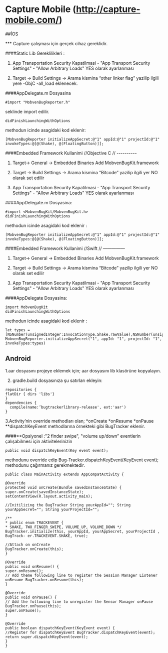# Capture Mobile (http://capture-mobile.com/)

##İOS

*** Capture çalışması için gerçek cihaz gereklidir.

####Static Lib Gereklilikleri :

1) App Transportation Security Kapatilmasi - "App Transport Security Settings" - "Allow Arbitrary Loads" YES olarak ayarlanması

2) Target -> Build Settings -> Arama kismina “other linker flag” yazilip ilgili yere -ObjC -all_load eklenecek.

####AppDelegate.m Dosyasina

```
#import "MobvenBugReporter.h"
``` 
seklinde import edilir. 
```
didFinishLaunchingWithOptions
```
methodun icinde asagidaki kod eklenir: 

```
[MobvenBugReporter initializeAppSecret:@"1" appId:@"1" projectId:@"1" invokeTypes:@[@(Shake), @(FloatingButton)]];
```

####Embedded Framework Kullanimi //Objective C // ----------

1) Target-> General -> Embedded Binaries
Add MobvenBugKit.framework

2) Target -> Build Settings -> Arama kismina “Bitcode” yazilip ilgili yer NO olarak set edilir

3) App Transportation Security Kapatilmasi - "App Transport Security Settings" - "Allow Arbitrary Loads" YES olarak ayarlanması

####AppDelegate.m Dosyasina:
```
#import <MobvenBugKit/MobvenBugKit.h>
didFinishLaunchingWithOptions
```
methodun icinde asagidaki kod eklenir : 
```
[MobvenBugReporter initializeAppSecret:@"1" appId:@"1" projectId:@"1" invokeTypes:@[@(Shake), @(FloatingButton)]];
```

####Embedded Framework Kullanimi //Swift // —————

1) Target-> General -> Embedded Binaries
Add MobvenBugKit.framework

2) Target -> Build Settings -> Arama kismina “Bitcode” yazilip ilgili yer NO olarak set edilir

3) App Transportation Security Kapatilmasi - "App Transport Security Settings" - "Allow Arbitrary Loads" YES olarak ayarlanması

####AppDelegate Dosyasina:
```
import MobvenBugKit
didFinishLaunchingWithOptions
```
methodun icinde asagidaki kod eklenir :
```
let types = [NSNumber(unsignedInteger:InvocationType.Shake.rawValue),NSNumber(unsignedInteger:InvocationType.FloatingButton.rawValue)]
MobvenBugReporter.initializeAppSecret("1", appId: "1", projectId: "1", invokeTypes:types)
```

## Android

1.aar dosyasını projeye eklemek için; aar dosyasını lib klasörüne kopyalayın.

2. gradle.build dosyasınıza şu satırları ekleyin: 

```
repositories {
flatDir { dirs 'libs'} 
}
dependencies { 
  compile(name:’bugtrackerlibrary-release', ext:'aar')
}
```

3.Activity’nin override methodları olan; 
*onCreate
*onResume
*onPause
**dispatchKeyEvent
methodlarına örnekteki gibi BugTracker eklenir.

####**Opsiyonel :"2 finder swipe", "volume up/down” eventlerin çalışabilmesi için aktivitelerinizin

```
public void dispatchKeyEvent(Key event event);
```
methodunu override edip Bug-Tracker.dispatchKeyEvent(KeyEvent event); methodunu çağırmanız gerekmektedir. 

```
public class MainActivity extends AppCompatActivity {

@Override
protected void onCreate(Bundle savedInstanceState) {
super.onCreate(savedInstanceState); setContentView(R.layout.activity_main);

//Initilizing the BugTracker String yourAppId=""; String yourAppSecret=""; String yourProjectId="";

/**
* public enum TRACKEVENT {
* SHAKE, TWO_FINGER_SWIPE, VOLUME_UP, VOLUME_DOWN */
BugTracker.initialize(this, yourAppId, yourAppSecret, yourProjectId , BugTrack- er.TRACKEVENT.SHAKE, true);
 
//Attach on onCreate
BugTracker.onCreate(this); 
}

@Override
public void onResume() {
super.onResume();
// Add theme following line to register the Session Manager Listener onResume BugTracker.onResume(this);
}

@Override
public void onPause() {
// Add the following line to unregister the Sensor Manager onPause BugTracker.onPause(this);
super.onPause(); 
}

@Override
public boolean dispatchKeyEvent(KeyEvent event) {
//Register for dispatchKeyEvent BugTracker.dispatchKeyEvent(event); return super.dispatchKeyEvent(event);
} 
}
```
